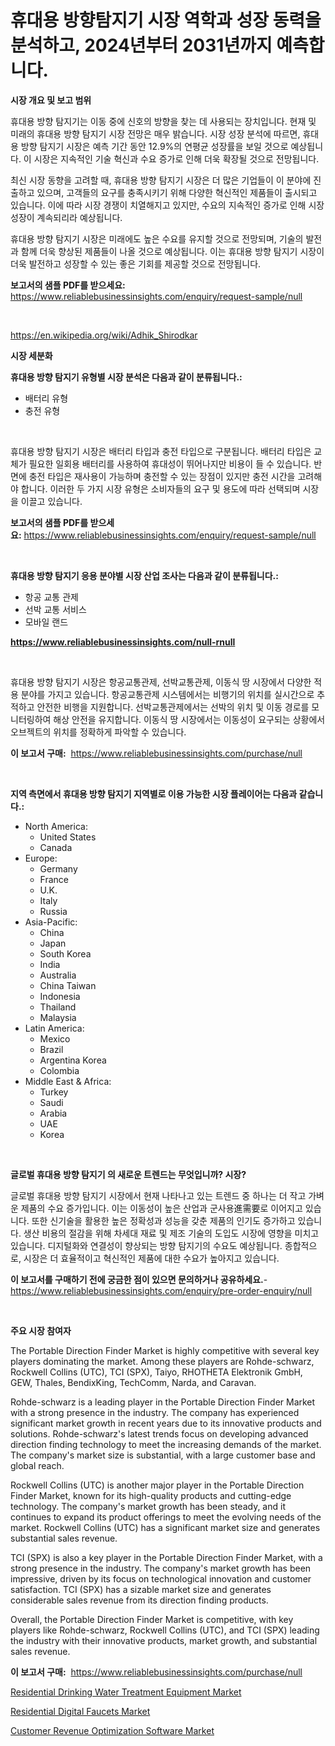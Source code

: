 <p><h1>휴대용 방향탐지기 시장 역학과 성장 동력을 분석하고, 2024년부터 2031년까지 예측합니다.</h1></p><p><strong>시장 개요 및 보고 범위</strong></p>
<p><p>휴대용 방향 탐지기는 이동 중에 신호의 방향을 찾는 데 사용되는 장치입니다. 현재 및 미래의 휴대용 방향 탐지기 시장 전망은 매우 밝습니다. 시장 성장 분석에 따르면, 휴대용 방향 탐지기 시장은 예측 기간 동안 12.9%의 연평균 성장률을 보일 것으로 예상됩니다. 이 시장은 지속적인 기술 혁신과 수요 증가로 인해 더욱 확장될 것으로 전망됩니다.</p><p>최신 시장 동향을 고려할 때, 휴대용 방향 탐지기 시장은 더 많은 기업들이 이 분야에 진출하고 있으며, 고객들의 요구를 충족시키기 위해 다양한 혁신적인 제품들이 출시되고 있습니다. 이에 따라 시장 경쟁이 치열해지고 있지만, 수요의 지속적인 증가로 인해 시장 성장이 계속되리라 예상됩니다.</p><p>휴대용 방향 탐지기 시장은 미래에도 높은 수요를 유지할 것으로 전망되며, 기술의 발전과 함께 더욱 향상된 제품들이 나올 것으로 예상됩니다. 이는 휴대용 방향 탐지기 시장이 더욱 발전하고 성장할 수 있는 좋은 기회를 제공할 것으로 전망됩니다.</p></p>
<p><strong>보고서의 샘플 PDF를 받으세요:</strong> <a href="https://www.reliablebusinessinsights.com/enquiry/request-sample/null">https://www.reliablebusinessinsights.com/enquiry/request-sample/null</a></p>
<p>&nbsp;</p>
<p><a href="https://en.wikipedia.org/wiki/Adhik_Shirodkar">https://en.wikipedia.org/wiki/Adhik_Shirodkar</a></p>
<p><strong>시장 세분화</strong></p>
<p><strong>휴대용 방향 탐지기 유형별 시장 분석은 다음과 같이 분류됩니다.:</strong></p>
<p><ul><li>배터리 유형</li><li>충전 유형</li></ul></p>
<p>&nbsp;</p>
<p><p>휴대용 방향 탐지기 시장은 배터리 타입과 충전 타입으로 구분됩니다. 배터리 타입은 교체가 필요한 일회용 배터리를 사용하여 휴대성이 뛰어나지만 비용이 들 수 있습니다. 반면에 충전 타입은 재사용이 가능하며 충전할 수 있는 장점이 있지만 충전 시간을 고려해야 합니다. 이러한 두 가지 시장 유형은 소비자들의 요구 및 용도에 따라 선택되며 시장을 이끌고 있습니다.</p></p>
<p><strong>보고서의 샘플 PDF를 받으세요:</strong>&nbsp;<a href="https://www.reliablebusinessinsights.com/enquiry/request-sample/null">https://www.reliablebusinessinsights.com/enquiry/request-sample/null</a></p>
<p>&nbsp;</p>
<p><strong> 휴대용 방향 탐지기 응용 분야별 시장 산업 조사는 다음과 같이 분류됩니다.:</strong></p>
<p><ul><li>항공 교통 관제</li><li>선박 교통 서비스</li><li>모바일 랜드</li></ul></p>
<p><strong><a href="https://www.reliablebusinessinsights.com/null-rnull">https://www.reliablebusinessinsights.com/null-rnull</a></strong></p>
<p>&nbsp;</p>
<p><p>휴대용 방향 탐지기 시장은 항공교통관제, 선박교통관제, 이동식 땅 시장에서 다양한 적용 분야를 가지고 있습니다. 항공교통관제 시스템에서는 비행기의 위치를 실시간으로 추적하고 안전한 비행을 지원합니다. 선박교통관제에서는 선박의 위치 및 이동 경로를 모니터링하여 해상 안전을 유지합니다. 이동식 땅 시장에서는 이동성이 요구되는 상황에서 오브젝트의 위치를 정확하게 파악할 수 있습니다.</p></p>
<p><strong>이 보고서 구매:</strong>&nbsp; <a href="https://www.reliablebusinessinsights.com/purchase/null">https://www.reliablebusinessinsights.com/purchase/null</a></p>
<p>&nbsp;</p>
<p><strong>지역 측면에서 휴대용 방향 탐지기 지역별로 이용 가능한 시장 플레이어는 다음과 같습니다.:</strong></p>
<p><ul>
    <li>
        North America:
        <ul>
            <li>United States</li>
            <li>Canada</li>
        </ul>
    </li>
    <li>
        Europe:
        <ul>
            <li>Germany</li>
            <li>France</li>
            <li>U.K.</li>
            <li>Italy</li>
            <li>Russia</li>
        </ul>
    </li>
    <li>
        Asia-Pacific:
        <ul>
            <li>China</li>
            <li>Japan</li>
            <li>South Korea</li>
            <li>India</li>
            <li>Australia</li>
            <li>China Taiwan</li>
            <li>Indonesia</li>
            <li>Thailand</li>
            <li>Malaysia</li>
        </ul>
    </li>
    <li>
        Latin America:
        <ul>
            <li>Mexico</li>
            <li>Brazil</li>
            <li>Argentina Korea</li>
            <li>Colombia</li>
        </ul>
    </li>
    <li>
        Middle East & Africa:
        <ul>
            <li>Turkey</li>
            <li>Saudi</li>
            <li>Arabia</li>
            <li>UAE</li>
            <li>Korea</li>
        </ul>
    </li>
    </ul></p>
<p>&nbsp;</p>
<p><strong>글로벌 휴대용 방향 탐지기 의 새로운 트렌드는 무엇입니까? 시장?</strong></p>
<p><p>글로벌 휴대용 방향 탐지기 시장에서 현재 나타나고 있는 트렌드 중 하나는 더 작고 가벼운 제품의 수요 증가입니다. 이는 이동성이 높은 산업과 군사용進需要로 이어지고 있습니다. 또한 신기술을 활용한 높은 정확성과 성능을 갖춘 제품의 인기도 증가하고 있습니다. 생산 비용의 절감을 위해 차세대 재료 및 제조 기술의 도입도 시장에 영향을 미치고 있습니다. 디지털화와 연결성이 향상되는 방향 탐지기의 수요도 예상됩니다. 종합적으로, 시장은 더 효율적이고 혁신적인 제품에 대한 수요가 높아지고 있습니다.</p></p>
<p><strong>이 보고서를 구매하기 전에 궁금한 점이 있으면 문의하거나 공유하세요.</strong>- <a href="https://www.reliablebusinessinsights.com/enquiry/pre-order-enquiry/null">https://www.reliablebusinessinsights.com/enquiry/pre-order-enquiry/null</a></p>
<p>&nbsp;</p>
<p><strong>주요 시장 참여자</strong></p>
<p><p>The Portable Direction Finder Market is highly competitive with several key players dominating the market. Among these players are Rohde-schwarz, Rockwell Collins (UTC), TCI (SPX), Taiyo, RHOTHETA Elektronik GmbH, GEW, Thales, BendixKing, TechComm, Narda, and Caravan.</p><p>Rohde-schwarz is a leading player in the Portable Direction Finder Market with a strong presence in the industry. The company has experienced significant market growth in recent years due to its innovative products and solutions. Rohde-schwarz's latest trends focus on developing advanced direction finding technology to meet the increasing demands of the market. The company's market size is substantial, with a large customer base and global reach.</p><p>Rockwell Collins (UTC) is another major player in the Portable Direction Finder Market, known for its high-quality products and cutting-edge technology. The company's market growth has been steady, and it continues to expand its product offerings to meet the evolving needs of the market. Rockwell Collins (UTC) has a significant market size and generates substantial sales revenue.</p><p>TCI (SPX) is also a key player in the Portable Direction Finder Market, with a strong presence in the industry. The company's market growth has been impressive, driven by its focus on technological innovation and customer satisfaction. TCI (SPX) has a sizable market size and generates considerable sales revenue from its direction finding products.</p><p>Overall, the Portable Direction Finder Market is competitive, with key players like Rohde-schwarz, Rockwell Collins (UTC), and TCI (SPX) leading the industry with their innovative products, market growth, and substantial sales revenue.</p></p>
<p><strong>이 보고서 구매:</strong>&nbsp;&nbsp;<a href="https://www.reliablebusinessinsights.com/purchase/null">https://www.reliablebusinessinsights.com/purchase/null</a></p>
<p><p><a href="https://github.com/hlspriggs/Market-Research-Report-List-1/blob/main/residential-drinking-water-treatment-equipment-market.md">Residential Drinking Water Treatment Equipment Market</a></p><p><a href="https://github.com/hskmn/Market-Research-Report-List-1/blob/main/residential-digital-faucets-market.md">Residential Digital Faucets Market</a></p><p><a href="https://issuu.com/reportprime-2/docs/customer-revenue-optimization-software-market-size">Customer Revenue Optimization Software Market</a></p></p>